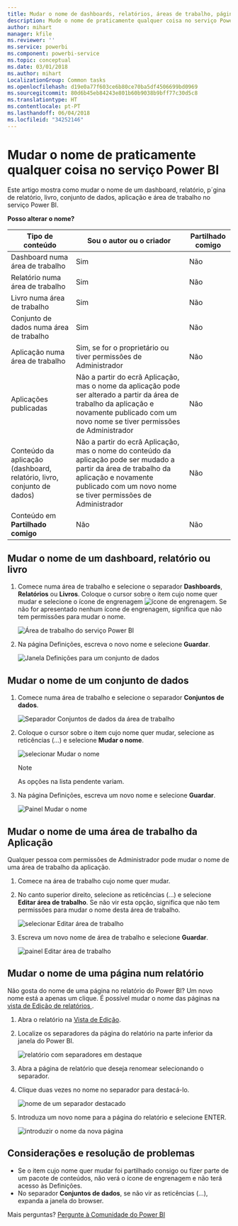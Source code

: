 ```yaml
---
title: Mudar o nome de dashboards, relatórios, áreas de trabalho, páginas de relatório e conjuntos de dados
description: Mude o nome de praticamente qualquer coisa no serviço Power BI.
author: mihart
manager: kfile
ms.reviewer: ''
ms.service: powerbi
ms.component: powerbi-service
ms.topic: conceptual
ms.date: 03/01/2018
ms.author: mihart
LocalizationGroup: Common tasks
ms.openlocfilehash: d19e0a77f603ce6b80ce70ba5df4506699bd0969
ms.sourcegitcommit: 80d6b45eb84243e801b60b9038b9bff77c30d5c8
ms.translationtype: HT
ms.contentlocale: pt-PT
ms.lasthandoff: 06/04/2018
ms.locfileid: "34252146"
---
```

# <a name="rename-almost-anything-in-power-bi-service"></a>Mudar o nome de praticamente qualquer coisa no serviço Power BI
Este artigo mostra como mudar o nome de um dashboard, relatório, p´gina de relatório, livro, conjunto de dados, aplicação e área de trabalho no serviço Power BI.

**Posso alterar o nome?**

| Tipo de conteúdo | Sou o autor ou o criador | Partilhado comigo |
| --- | --- | --- |
| Dashboard numa área de trabalho |Sim |Não |
| Relatório numa área de trabalho |Sim |Não |
| Livro numa área de trabalho |Sim |Não |
| Conjunto de dados numa área de trabalho |Sim |Não |
| Aplicação numa área de trabalho |Sim, se for o proprietário ou tiver permissões de Administrador |Não |
| Aplicações publicadas |Não a partir do ecrã Aplicação, mas o nome da aplicação pode ser alterado a partir da área de trabalho da aplicação e novamente publicado com um novo nome se tiver permissões de Administrador |Não |
| Conteúdo da aplicação (dashboard, relatório, livro, conjunto de dados) |Não a partir do ecrã Aplicação, mas o nome do conteúdo da aplicação pode ser mudado a partir da área de trabalho da aplicação e novamente publicado com um novo nome se tiver permissões de Administrador |Não |
| Conteúdo em **Partilhado comigo** |Não |Não |

## <a name="rename-a-dashboard-report-or-workbook"></a>Mudar o nome de um dashboard, relatório ou livro
1. Comece numa área de trabalho e selecione o separador **Dashboards**, **Relatórios** ou **Livros**. Coloque o cursor sobre o item cujo nome quer mudar e selecione o ícone de engrenagem ![ícone de engrenagem](media/service-rename/powerbi-cog-icon.png). Se não for apresentado nenhum ícone de engrenagem, significa que não tem permissões para mudar o nome.
   
   ![Área de trabalho do serviço Power BI](media/service-rename/power-bi-workspace-dashboards.png)
2. Na página Definições, escreva o novo nome e selecione **Guardar**.
   
   ![Janela Definições para um conjunto de dados](media/service-rename/power-bi-rename-dashboard2.png)

## <a name="rename-a-dataset"></a>Mudar o nome de um conjunto de dados
1. Comece numa área de trabalho e selecione o separador **Conjuntos de dados**.
   
   ![Separador Conjuntos de dados da área de trabalho](media/service-rename/power-bi-ellipses.png)
2. Coloque o cursor sobre o item cujo nome quer mudar, selecione as reticências (…) e selecione **Mudar o nome**.  
   
      ![selecionar Mudar o nome](media/service-rename/power-bi-rename-datasets.png)
   
   > [!NOTE]
   > As opções na lista pendente variam.
   > 
   > 
3. Na página Definições, escreva um novo nome e selecione **Guardar**.
   
     ![Painel Mudar o nome](media/service-rename/power-bi-rename.png)

## <a name="rename-an-app-workspace"></a>Mudar o nome de uma área de trabalho da Aplicação
Qualquer pessoa com permissões de Administrador pode mudar o nome de uma área de trabalho da aplicação.

1. Comece na área de trabalho cujo nome quer mudar.
2. No canto superior direito, selecione as reticências (...) e selecione **Editar área de trabalho**. Se não vir esta opção, significa que não tem permissões para mudar o nome desta área de trabalho. 
   
    ![selecionar Editar área de trabalho](media/service-rename/power-bi-edit-workspace.png)
3. Escreva um novo nome de área de trabalho e selecione **Guardar**.
   
   ![painel Editar área de trabalho](media/service-rename/power-bi-workspace-rename.png)

## <a name="rename-a-page-in-a-report"></a>Mudar o nome de uma página num relatório
Não gosta do nome de uma página no relatório do Power BI?  Um novo nome está a apenas um clique. É possível mudar o nome das páginas na [vista de Edição de relatórios ](service-interact-with-a-report-in-editing-view.md).

1. Abra o relatório na [Vista de Edição](service-reading-view-and-editing-view.md).
2. Localize os separadores da página do relatório na parte inferior da janela do Power BI.
   
    ![relatório com separadores em destaque](media/service-rename/report-page-tabs-new.png)
3. Abra a página de relatório que deseja renomear selecionando o separador.
4. Clique duas vezes no nome no separador para destacá-lo.  
   
    ![nome de um separador destacado](media/service-rename/hilite-tab.png)
5. Introduza um novo nome para a página do relatório e selecione ENTER.
   
    ![introduzir o nome da nova página](media/service-rename/new-name.png)

## <a name="considerations-and-troubleshooting"></a>Considerações e resolução de problemas
* Se o item cujo nome quer mudar foi partilhado consigo ou fizer parte de um pacote de conteúdos, não verá o ícone de engrenagem e não terá acesso às Definições.
* No separador **Conjuntos de dados**, se não vir as reticências (…), expanda a janela do browser.

Mais perguntas? [Pergunte à Comunidade do Power BI](http://community.powerbi.com/)

